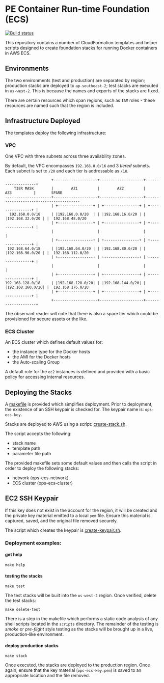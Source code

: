 # PE Container Run-time Foundation (ECS)

[![Build status](https://badge.buildkite.com/7842a01eaebc926427faf465582eb823d14f3a4b32245fc5c1.svg)](https://buildkite.com/myob/ops-cloudformation)

This repository contains a number of CloudFormation templates and helper
scripts designed to create foundation stacks for running Docker containers
in AWS ECS.


## Environments

The two environments (test and production) are separated by region;
production stacks are deployed to `ap-southeast-2`; test stacks are executed
in `us-west-2`. This is because the names and exports of the stacks are fixed.

There are certain resources which span regions, such as `IAM` roles - these
resources are named such that the region is included.


## Infrastructure Deployed

The templates deploy the following infrastructure:


### VPC

One VPC with three subnets across three availability zones.

By default, the VPC encompasses `192.168.0.0/16` and 3 *tiered* subnets.
Each subnet is set to `/20` and each tier is addressable as `/18`.


```
                     +--------------------+--------------------+--------------------+
    TIER MASK        |        AZ1         |        AZ2         |       AZ3          |       SPARE
---------------------+--------------------+--------------------+--------------------+-------------------
                     | +----------------+ | +----------------+ | +----------------+ |
  192.168.0.0/18     | |192.168.0.0/20  | | |192.168.16.0/20 | | |192.168.32.0/20 | |  192.168.48.0/20
                     | +----------------+ | +----------------+ | +----------------+ |
                     |                    |                    |                    |
                     | +----------------+ | +----------------+ | +----------------+ |
 192.168.64.0/18     | |192.168.64.0/20 | | |192.168.80.0/20 | | |192.168.96.0/20 | |  192.168.112.0/20
                     | +----------------+ | +----------------+ | +----------------+ |
                     |                    |                    |                    |
                     | +----------------+ | +----------------+ | +----------------+ |
192.168.128.0/18     | |192.168.128.0/20| | |192.168.144.0/20| | |192.168.160.0/20| |  192.168.176.0/20
                     | +----------------+ | +----------------+ | +----------------+ |
                     +--------------------+--------------------+--------------------+
```

The observant reader will note that there is also a spare tier which could
be provisioned for secure assets or the like.


### ECS Cluster

An ECS cluster which defines default values for:

* the instance type for the Docker hosts
* the AMI for the Docker hosts
* the Auto-scaling Group

A default role for the `ec2` instances is defined and provided with a basic
policy for accessing internal resources.


## Deploying the Stacks

A [makefile](Makefile) is provided which simplifies deployment. Prior to deployment,
the existence of an SSH keypair is checked for. The keypair name is: `ops-ecs-key`.

Stacks are deployed to AWS using a script: [create-stack.sh](scripts/create-stack.sh).

The script accepts the following:

* stack name
* template path
* parameter file path

The provided makefile sets some default values and then calls the script in order
to deploy the following stacks:

* network (ops-ecs-network)
* ECS cluster (ops-ecs-cluster)


## EC2 SSH Keypair
If this key does not exist in the account for the region, it will be created
and the private key material emitted to a local `pem` file. Ensure this
material is captured, saved, and the original file removed securely.

The script which creates the keypair is [create-keypair.sh](scripts/create-keypair.sh).


### Deployment examples:

#### get help
```
make help
```

#### testing the stacks
```
make test
```
The test stacks will be built into the `us-west-2` region. Once verified,
delete the test stacks:
```
make delete-test
```

There is a step in the makefile which performs a static code analysis of
any shell scripts located in the `scripts` directory. The remainder of
the testing is *smoke* or *pre-flight* style testing as the stacks will be
brought up in a live, production-like environment.

#### deploy production stacks
```
make stack
```

Once executed, the stacks are deployed to the production region. Once again,
ensure that the key material (`ops-ecs-key.pem`) is saved to an appropriate
location and the file removed.
